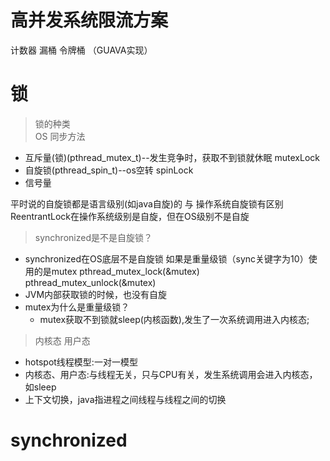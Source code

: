 # 高并发系统限流方案
计数器 漏桶 令牌桶  （GUAVA实现）

# 锁
> 锁的种类  
> OS 同步方法
* 互斥量(锁)(pthread_mutex_t)--发生竞争时，获取不到锁就休眠 mutexLock
* 自旋锁(pthread_spin_t)--os空转 spinLock
* 信号量

平时说的自旋锁都是语言级别(如java自旋)的  与 操作系统自旋锁有区别
ReentrantLock在操作系统级别是自旋，但在OS级别不是自旋

> synchronized是不是自旋锁？  
* synchronized在OS底层不是自旋锁 如果是重量级锁（sync关键字为10）使用的是mutex   pthread_mutex_lock(&mutex)  pthread_mutex_unlock(&mutex)
* JVM内部获取锁的时候，也没有自旋
* mutex为什么是重量级锁？  
    * mutex获取不到锁就sleep(内核函数),发生了一次系统调用进入内核态;
> 内核态 用户态  
* hotspot线程模型:一对一模型
* 内核态、用户态:与线程无关，只与CPU有关，发生系统调用会进入内核态，如sleep
* 上下文切换，java指进程之间线程与线程之间的切换

# synchronized
> 